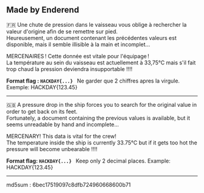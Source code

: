 Made by Enderend 
--------------------------------------------------------------------------------------------------------------

🇫🇷 Une chute de pression dans le vaisseau vous oblige à rechercher la valeur d'origine afin de se remettre sur pied.  
Heureusement, un document contenant les précédentes valeurs est disponible, mais il semble illisible à la main et incomplet... 

MERCENAIRES ! Cette donnée est vitale pour l'équipage !   
La température au sein du vaisseau est actuellement à 33,75°C mais s'il fait trop chaud la pression deviendra insupportable !!!! 

**Format flag : `HACKDAY{...} `**
Ne garder que 2 chiffres apres la virgule. Exemple: HACKDAY{123.45}

------------------------------------------------------------------------------------------------------------------------------------------------------------------------------
🇬🇧 A pressure drop in the ship forces you to search for the original value in order to get back on its feet.  
Fortunately, a document containing the previous values is available, but it seems unreadable by hand and incomplete... 

MERCENARY! This data is vital for the crew!   
The temperature inside the ship is currently 33.75°C but if it gets too hot the pressure will become unbearable !!!! 

**Format flag: `HACKDAY{...} `**
Keep only 2 decimal places. Example: HACKDAY{123.45}

------------------------------------------------------------------------------------------------------------------------------------------------------------------------------
md5sum : 6bec17519097c8dfb724960668600b71